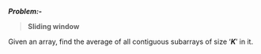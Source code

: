 ***Problem:-***

> **Sliding window**

Given an array, find the average of all contiguous subarrays of size ‘***K***’ in it.

